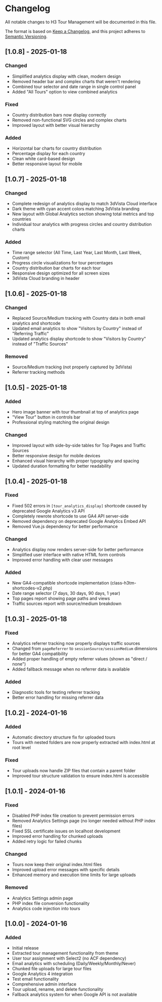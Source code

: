 # Changelog

All notable changes to H3 Tour Management will be documented in this file.

The format is based on [Keep a Changelog](https://keepachangelog.com/en/1.0.0/),
and this project adheres to [Semantic Versioning](https://semver.org/spec/v2.0.0.html).

## [1.0.8] - 2025-01-18

### Changed
- Simplified analytics display with clean, modern design
- Removed header bar and complex charts that weren't rendering
- Combined tour selector and date range in single control panel
- Added "All Tours" option to view combined analytics

### Fixed
- Country distribution bars now display correctly
- Removed non-functional SVG circles and complex charts
- Improved layout with better visual hierarchy

### Added
- Horizontal bar charts for country distribution
- Percentage display for each country
- Clean white card-based design
- Better responsive layout for mobile

## [1.0.7] - 2025-01-18

### Changed
- Complete redesign of analytics display to match 3dVista Cloud interface
- Dark theme with cyan accent colors matching 3dVista branding
- New layout with Global Analytics section showing total metrics and top countries
- Individual tour analytics with progress circles and country distribution charts

### Added
- Time range selector (All Time, Last Year, Last Month, Last Week, Custom)
- Progress circle visualizations for tour percentages
- Country distribution bar charts for each tour
- Responsive design optimized for all screen sizes
- 3dVista Cloud branding in header

## [1.0.6] - 2025-01-18

### Changed
- Replaced Source/Medium tracking with Country data in both email analytics and shortcode
- Updated email analytics to show "Visitors by Country" instead of "Referring Traffic"
- Updated analytics display shortcode to show "Visitors by Country" instead of "Traffic Sources"

### Removed
- Source/Medium tracking (not properly captured by 3dVista)
- Referrer tracking methods

## [1.0.5] - 2025-01-18

### Added
- Hero image banner with tour thumbnail at top of analytics page
- "View Tour" button in controls bar
- Professional styling matching the original design

### Changed
- Improved layout with side-by-side tables for Top Pages and Traffic Sources
- Better responsive design for mobile devices
- Enhanced visual hierarchy with proper typography and spacing
- Updated duration formatting for better readability

## [1.0.4] - 2025-01-18

### Fixed
- Fixed 502 errors in `[tour_analytics_display]` shortcode caused by deprecated Google Analytics v3 API
- Completely rewrote shortcode to use GA4 API server-side
- Removed dependency on deprecated Google Analytics Embed API
- Removed Vue.js dependency for better performance

### Changed
- Analytics display now renders server-side for better performance
- Simplified user interface with native HTML form controls
- Improved error handling with clear user messages

### Added
- New GA4-compatible shortcode implementation (class-h3tm-shortcodes-v2.php)
- Date range selector (7 days, 30 days, 90 days, 1 year)
- Top pages report showing page paths and views
- Traffic sources report with source/medium breakdown

## [1.0.3] - 2025-01-18

### Fixed
- Analytics referrer tracking now properly displays traffic sources
- Changed from `pageReferrer` to `sessionSource/sessionMedium` dimensions for better GA4 compatibility
- Added proper handling of empty referrer values (shown as "direct / none")
- Added fallback message when no referrer data is available

### Added
- Diagnostic tools for testing referrer tracking
- Better error handling for missing referrer data

## [1.0.2] - 2024-01-16

### Added
- Automatic directory structure fix for uploaded tours
- Tours with nested folders are now properly extracted with index.html at root level

### Fixed
- Tour uploads now handle ZIP files that contain a parent folder
- Improved tour structure validation to ensure index.html is accessible

## [1.0.1] - 2024-01-16

### Fixed
- Disabled PHP index file creation to prevent permission errors
- Removed Analytics Settings page (no longer needed without PHP index files)
- Fixed SSL certificate issues on localhost development
- Improved error handling for chunked uploads
- Added retry logic for failed chunks

### Changed
- Tours now keep their original index.html files
- Improved upload error messages with specific details
- Enhanced memory and execution time limits for large uploads

### Removed
- Analytics Settings admin page
- PHP index file conversion functionality
- Analytics code injection into tours

## [1.0.0] - 2024-01-16

### Added
- Initial release
- Extracted tour management functionality from theme
- User tour assignment with Select2 (no ACF dependency)
- Email analytics with scheduling (Daily/Weekly/Monthly/Never)
- Chunked file uploads for large tour files
- Google Analytics 4 integration
- Test email functionality
- Comprehensive admin interface
- Tour upload, rename, and delete functionality
- Fallback analytics system for when Google API is not available